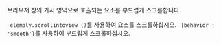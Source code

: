 브라우저 창의 가시 영역으로 호출되는 요소를 부드럽게 스크롤합니다.

-`elemply.scrollintoview ()`를 사용하여 요소를 스크롤하십시오.
-`{behavior : 'smooth'}`를 사용하여 부드럽게 스크롤하십시오.
